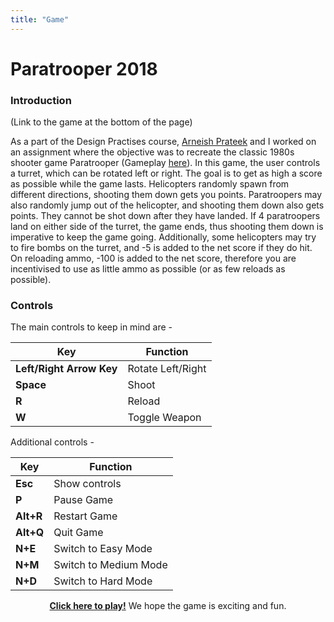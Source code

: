 ```yaml
---
title: "Game"
---
```


# Paratrooper 2018 

### Introduction

(Link to the game at the bottom of the page)

As a part of the Design Practises course, [Arneish Prateek](https://github.com/arneish) and I worked on an assignment where the objective was to recreate the classic 1980s shooter game Paratrooper (Gameplay [here](https://www.youtube.com/watch?v=KXjWHYst1Nk)). In this game, the user controls a turret, which can be rotated left or right. The goal is to get as high a score as possible while the game lasts. Helicopters randomly spawn from different directions, shooting them down gets you points. Paratroopers may also randomly jump out of the helicopter, and shooting them down also gets points. They cannot be shot down after they have landed. If 4 paratroopers land on either side of the turret, the game ends, thus shooting them down is imperative to keep the game going. Additionally, some helicopters may try to fire bombs on the turret, and -5 is added to the net score if they do hit. On reloading ammo, -100 is added to the net score, therefore you are incentivised to use as little ammo as possible (or as few reloads as possible).

### Controls

The main controls to keep in mind are - 

|Key|Function|
|---|--------|
|**Left/Right Arrow Key** | Rotate Left/Right|
|**Space** | Shoot|
|**R** | Reload|
|**W** | Toggle Weapon|

Additional controls - 

|Key|Function|
|---|--------|
|**Esc** | Show controls|
|**P** | Pause Game|
|**Alt+R** | Restart Game|
|**Alt+Q** | Quit Game|
|**N+E** | Switch to Easy Mode|
|**N+M** | Switch to Medium Mode|
|**N+D** | Switch to Hard Mode|

<p align="center">
  <b><a href="play.html">Click here to play!</a></b> We hope the game is exciting and fun.
</p>